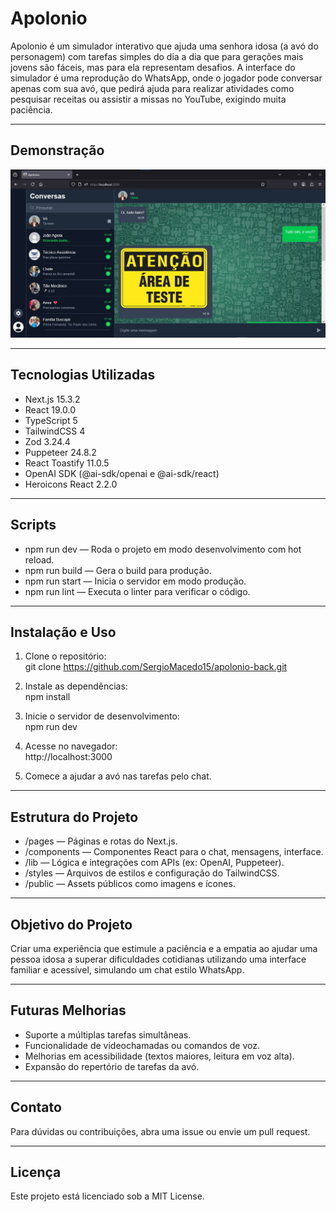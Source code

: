# Apolonio

Apolonio é um simulador interativo que ajuda uma senhora idosa (a avó do personagem) com tarefas simples do dia a dia que para gerações mais jovens são fáceis, mas para ela representam desafios. A interface do simulador é uma reprodução do WhatsApp, onde o jogador pode conversar apenas com sua avó, que pedirá ajuda para realizar atividades como pesquisar receitas ou assistir a missas no YouTube, exigindo muita paciência.

---

## Demonstração

![Demonstração do Apolonio](public/demo.jpg)

---

## Tecnologias Utilizadas

- Next.js 15.3.2  
- React 19.0.0  
- TypeScript 5  
- TailwindCSS 4  
- Zod 3.24.4  
- Puppeteer 24.8.2  
- React Toastify 11.0.5  
- OpenAI SDK (@ai-sdk/openai e @ai-sdk/react)  
- Heroicons React 2.2.0  

---

## Scripts

- npm run dev — Roda o projeto em modo desenvolvimento com hot reload.  
- npm run build — Gera o build para produção.  
- npm run start — Inicia o servidor em modo produção.  
- npm run lint — Executa o linter para verificar o código.  

---

## Instalação e Uso

1. Clone o repositório:  
   git clone https://github.com/SergioMacedo15/apolonio-back.git

2. Instale as dependências:  
   npm install

3. Inicie o servidor de desenvolvimento:  
   npm run dev

4. Acesse no navegador:  
   http://localhost:3000

5. Comece a ajudar a avó nas tarefas pelo chat.

---

## Estrutura do Projeto

- /pages — Páginas e rotas do Next.js.  
- /components — Componentes React para o chat, mensagens, interface.  
- /lib — Lógica e integrações com APIs (ex: OpenAI, Puppeteer).  
- /styles — Arquivos de estilos e configuração do TailwindCSS.  
- /public — Assets públicos como imagens e ícones.  

---

## Objetivo do Projeto

Criar uma experiência que estimule a paciência e a empatia ao ajudar uma pessoa idosa a superar dificuldades cotidianas utilizando uma interface familiar e acessível, simulando um chat estilo WhatsApp.

---

## Futuras Melhorias

- Suporte a múltiplas tarefas simultâneas.  
- Funcionalidade de videochamadas ou comandos de voz.  
- Melhorias em acessibilidade (textos maiores, leitura em voz alta).  
- Expansão do repertório de tarefas da avó.  

---

## Contato

Para dúvidas ou contribuições, abra uma issue ou envie um pull request.

---

## Licença

Este projeto está licenciado sob a MIT License.